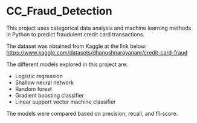 # CC_Fraud_Detection
This project uses categorical data analysis and machine learning methods in Python to predict fraudulent credit card transactions. 

The dataset was obtained from Kaggle at the link below:
https://www.kaggle.com/datasets/dhanushnarayananr/credit-card-fraud

The different models explored in this project are:
- Logistic regression
- Shallow neural network
- Random forest
- Gradient boosting classifier
- Linear support vector machine classifier

The models were compared based on precision, recall, and f1-score.
